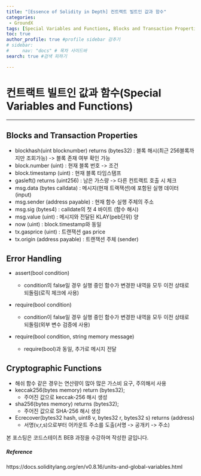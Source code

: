 ```yaml
---
title: "[Essence of Solidity in Depth] 컨트랙트 빌트인 값과 함수"
categories:
 - GroundX
tags: [Special Variables and Functions, Blocks and Transaction Properties, Error Handling, Cryptographic Functions] 
toc: true
author_profile: true #profile sidebar 감추기
# sidebar:
#     nav: "docs" # 목차 사이드바
search: true #검색 피하기

---
```




# 컨트랙트 빌트인 값과 함수(Special Variables and Functions)

-----------



## Blocks and Transaction Properties 

- blockhash(uint blocknumber) returns (bytes32) : 블록 해시(최근 256블록까지만 조회가능) -> 블록 존재 여부 확인 가능
- block.number (uint) : 현재 블록 번호 -> 조건
- block.timestamp (uint) : 현재 블록 타임스탬프
- gasleft() returns (uint256) : 남은 가스량 -> 다른 컨트랙트 호출 시 체크
- msg.data (bytes calldata) : 메시지(현재 트랙잭션)에 포함된 실행 데이터(input)
- msg.sender (address payable) :  현재 함수 실행 주체의 주소
- msg.sig (bytes4) : calldate의 첫 4 바이트 (함수 해시)
- msg.value (uint) : 메시지와 전달된 KLAY(peb단위) 양
- now (uint) : block.timestamp와 동일
- tx.gasprice (uint) : 트랜잭션 gas price
- tx.origin (address payable) : 트랜잭션 주체 (sender)



## Error Handling

- assert(bool condition)

  - condition의 false일 경우 실행 중인 함수가 변경한 내역을 모두 이전 상태로 되돌림(로직 체크에 사용)

- require(bool condition)

  - condition이 false일 경우 실행 중인 함수가 변경한 내역을 모두 이전 상태로 되돌림(외부 변수 검증에 사용)

- require(bool condition, string memory message)
  - require(bool)과 동일, 추가로 메시지 전달




## Cryptographic Functions

- 해쉬 함수 같은 경우는 연산량이 많아 많은 가스비 요구, 주의해서 사용
- keccak256(bytes memory) return (bytes32);
  - 주어진 값으로 keccak-256 해시 생성
- sha256(bytes memory) returns (bytes32);
  - 주어진 값으로 SHA-256 해시 생성
- Ecrecover(bytes32 hash, uint8 v, bytes32 r, bytes32 s) returns (address)
  - 서명(v,r,s)으로부터 어카운트 주소를 도출(서명 -> 공개키 -> 주소)



<div class="notice">
  <p>본 포스팅은 코드스테이츠 BEB 과정을 수강하며 작성한 글입니다.</p>
  <h5>Reference</h5>
  <a>https://docs.soliditylang.org/en/v0.8.16/units-and-global-variables.html</a>
  <br>
</div>

